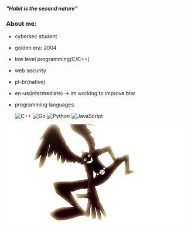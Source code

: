 ***"Habit is the second nature"***

### About me:
- cybersec student 
- golden era: 2004
- low level programming(C/C++)
- web security
- pt-br(native)
- en-us(intermediate) -> im working to improve btw
- programming languages:

   ![C++](https://img.shields.io/badge/c++-%2300599C.svg?style=for-the-badge&logo=c%2B%2B&logoColor=white) ![Go](https://img.shields.io/badge/go-%2300ADD8.svg?style=for-the-badge&logo=go&logoColor=white) ![Python](https://img.shields.io/badge/python-3670A0?style=for-the-badge&logo=python&logoColor=ffdd54) ![JavaScript](https://img.shields.io/badge/javascript-%23323330.svg?style=for-the-badge&logo=javascript&logoColor=%23F7DF1E)

![hero](the_hero_appears.gif)


